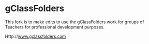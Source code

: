 gClassFolders
=============

This fork is to make edits to use the gClassFolders work for groups of Teachers for professional development purposes.

Http://www.gclassfolders.com

